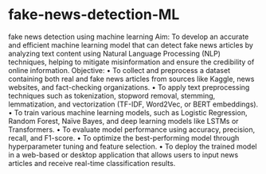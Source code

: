 # fake-news-detection-ML
fake news detection using machine learning
Aim:
To develop an accurate and efficient machine learning model that can detect fake news
articles by analyzing text content using Natural Language Processing (NLP) techniques,
helping to mitigate misinformation and ensure the credibility of online information.
Objective:
• To collect and preprocess a dataset containing both real and fake news articles from
sources like Kaggle, news websites, and fact-checking organizations.
• To apply text preprocessing techniques such as tokenization, stopword removal,
stemming, lemmatization, and vectorization (TF-IDF, Word2Vec, or BERT
embeddings).
• To train various machine learning models, such as Logistic Regression, Random
Forest, Naïve Bayes, and deep learning models like LSTMs or Transformers.
• To evaluate model performance using accuracy, precision, recall, and F1-score.
• To optimize the best-performing model through hyperparameter tuning and feature
selection.
• To deploy the trained model in a web-based or desktop application that allows users
to input news articles and receive real-time classification results.
